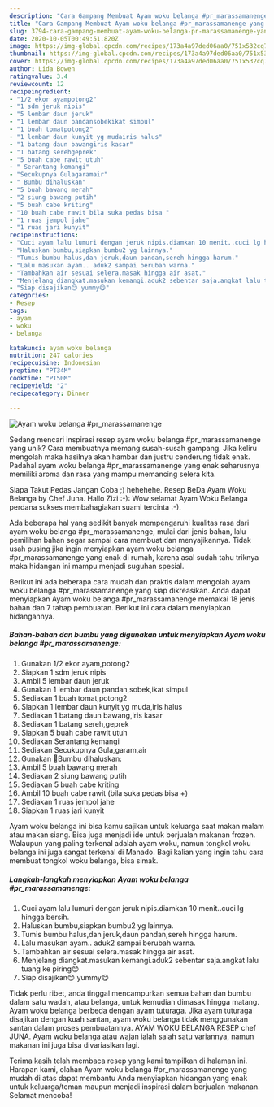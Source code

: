 ```yaml
---
description: "Cara Gampang Membuat Ayam woku belanga #pr_marassamanenge yang Bikin Ngiler"
title: "Cara Gampang Membuat Ayam woku belanga #pr_marassamanenge yang Bikin Ngiler"
slug: 3794-cara-gampang-membuat-ayam-woku-belanga-pr-marassamanenge-yang-bikin-ngiler
date: 2020-10-05T00:49:51.820Z
image: https://img-global.cpcdn.com/recipes/173a4a97ded06aa0/751x532cq70/ayam-woku-belanga-pr_marassamanenge-foto-resep-utama.jpg
thumbnail: https://img-global.cpcdn.com/recipes/173a4a97ded06aa0/751x532cq70/ayam-woku-belanga-pr_marassamanenge-foto-resep-utama.jpg
cover: https://img-global.cpcdn.com/recipes/173a4a97ded06aa0/751x532cq70/ayam-woku-belanga-pr_marassamanenge-foto-resep-utama.jpg
author: Lida Bowen
ratingvalue: 3.4
reviewcount: 12
recipeingredient:
- "1/2 ekor ayampotong2"
- "1 sdm jeruk nipis"
- "5 lembar daun jeruk"
- "1 lembar daun pandansobekikat simpul"
- "1 buah tomatpotong2"
- "1 lembar daun kunyit yg mudairis halus"
- "1 batang daun bawangiris kasar"
- "1 batang serehgeprek"
- "5 buah cabe rawit utuh"
- " Serantang kemangi"
- "Secukupnya Gulagaramair"
- " Bumbu dihaluskan"
- "5 buah bawang merah"
- "2 siung bawang putih"
- "5 buah cabe kriting"
- "10 buah cabe rawit bila suka pedas bisa "
- "1 ruas jempol jahe"
- "1 ruas jari kunyit"
recipeinstructions:
- "Cuci ayam lalu lumuri dengan jeruk nipis.diamkan 10 menit..cuci lg hingga bersih."
- "Haluskan bumbu,siapkan bumbu2 yg lainnya."
- "Tumis bumbu halus,dan jeruk,daun pandan,sereh hingga harum."
- "Lalu masukan ayam.. aduk2 sampai berubah warna."
- "Tambahkan air sesuai selera.masak hingga air asat."
- "Menjelang diangkat.masukan kemangi.aduk2 sebentar saja.angkat lalu tuang ke piring😊"
- "Siap disajikan😊 yummy😋"
categories:
- Resep
tags:
- ayam
- woku
- belanga

katakunci: ayam woku belanga 
nutrition: 247 calories
recipecuisine: Indonesian
preptime: "PT34M"
cooktime: "PT50M"
recipeyield: "2"
recipecategory: Dinner

---
```



![Ayam woku belanga #pr_marassamanenge](https://img-global.cpcdn.com/recipes/173a4a97ded06aa0/751x532cq70/ayam-woku-belanga-pr_marassamanenge-foto-resep-utama.jpg)

Sedang mencari inspirasi resep ayam woku belanga #pr_marassamanenge yang unik? Cara membuatnya memang susah-susah gampang. Jika keliru mengolah maka hasilnya akan hambar dan justru cenderung tidak enak. Padahal ayam woku belanga #pr_marassamanenge yang enak seharusnya memiliki aroma dan rasa yang mampu memancing selera kita.

Siapa Takut Pedas Jangan Coba ;) hehehehe. Resep BeDa Ayam Woku Belanga by Chef Juna. Hallo Zizi :-): Wow selamat Ayam Woku Belanga perdana sukses membahagiakan suami tercinta :-).

Ada beberapa hal yang sedikit banyak mempengaruhi kualitas rasa dari ayam woku belanga #pr_marassamanenge, mulai dari jenis bahan, lalu pemilihan bahan segar sampai cara membuat dan menyajikannya. Tidak usah pusing jika ingin menyiapkan ayam woku belanga #pr_marassamanenge yang enak di rumah, karena asal sudah tahu triknya maka hidangan ini mampu menjadi suguhan spesial.


Berikut ini ada beberapa cara mudah dan praktis dalam mengolah ayam woku belanga #pr_marassamanenge yang siap dikreasikan. Anda dapat menyiapkan Ayam woku belanga #pr_marassamanenge memakai 18 jenis bahan dan 7 tahap pembuatan. Berikut ini cara dalam menyiapkan hidangannya.

<!--inarticleads1-->

##### Bahan-bahan dan bumbu yang digunakan untuk menyiapkan Ayam woku belanga #pr_marassamanenge:

1. Gunakan 1/2 ekor ayam,potong2
1. Siapkan 1 sdm jeruk nipis
1. Ambil 5 lembar daun jeruk
1. Gunakan 1 lembar daun pandan,sobek,ikat simpul
1. Sediakan 1 buah tomat,potong2
1. Siapkan 1 lembar daun kunyit yg muda,iris halus
1. Sediakan 1 batang daun bawang,iris kasar
1. Sediakan 1 batang sereh,geprek
1. Siapkan 5 buah cabe rawit utuh
1. Sediakan  Serantang kemangi
1. Sediakan Secukupnya Gula,garam,air
1. Gunakan  🐝Bumbu dihaluskan:
1. Ambil 5 buah bawang merah
1. Sediakan 2 siung bawang putih
1. Sediakan 5 buah cabe kriting
1. Ambil 10 buah cabe rawit (bila suka pedas bisa +)
1. Sediakan 1 ruas jempol jahe
1. Siapkan 1 ruas jari kunyit


Ayam woku belanga ini bisa kamu sajikan untuk keluarga saat makan malam atau makan siang. Bisa juga menjadi ide untuk berjualan makanan frozen. Walaupun yang paling terkenal adalah ayam woku, namun tongkol woku belanga ini juga sangat terkenal di Manado. Bagi kalian yang ingin tahu cara membuat tongkol woku belanga, bisa simak. 

<!--inarticleads2-->

##### Langkah-langkah menyiapkan Ayam woku belanga #pr_marassamanenge:

1. Cuci ayam lalu lumuri dengan jeruk nipis.diamkan 10 menit..cuci lg hingga bersih.
1. Haluskan bumbu,siapkan bumbu2 yg lainnya.
1. Tumis bumbu halus,dan jeruk,daun pandan,sereh hingga harum.
1. Lalu masukan ayam.. aduk2 sampai berubah warna.
1. Tambahkan air sesuai selera.masak hingga air asat.
1. Menjelang diangkat.masukan kemangi.aduk2 sebentar saja.angkat lalu tuang ke piring😊
1. Siap disajikan😊 yummy😋


Tidak perlu ribet, anda tinggal mencampurkan semua bahan dan bumbu dalam satu wadah, atau belanga, untuk kemudian dimasak hingga matang. Ayam woku belanga berbeda dengan ayam tuturaga. Jika ayam tuturaga disajikan dengan kuah santan, ayam woku belanga tidak menggunakan santan dalam proses pembuatannya. AYAM WOKU BELANGA RESEP chef JUNA. Ayam woku belanga atau wajan ialah salah satu variannya, namun makanan ini juga bisa divariasikan lagi. 

Terima kasih telah membaca resep yang kami tampilkan di halaman ini. Harapan kami, olahan Ayam woku belanga #pr_marassamanenge yang mudah di atas dapat membantu Anda menyiapkan hidangan yang enak untuk keluarga/teman maupun menjadi inspirasi dalam berjualan makanan. Selamat mencoba!
